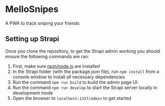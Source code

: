 # MelloSnipes
A PWA to track sniping your friends

## Setting up Strapi
Once you clone the repository, to get the Strapi admin working you should ensure the following commands are ran:
1. First, make sure [npm/node.js](https://nodejs.org/en/) are installed
2. In the Strapi folder (with the package.json file), run `npm install` from a console window to install all necessary dependencies
3. Run the command `npm run build` to build the admin page UI.
4. Run the command `npm run develop` to start the Strapi server locally in development mode
5. Open the browser to `localhost:1337/admin` to get started
